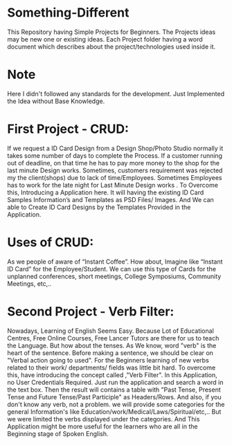 # Something-Different
This Repository having Simple Projects for Beginners. The Projects ideas may be new one or existing ideas. Each Project folder having a word document which describes about the project/technologies used inside it. 

# Note
Here I didn't followed any standards for the development. Just Implemented the Idea without Base Knowledge. 

# First Project - CRUD:
   If we request a ID Card Design from a Design Shop/Photo Studio normally it takes some number of days to complete the Process. If a customer running out  of deadline, on that time he has to pay more money to the shop for the last minute Design works. 
   Sometimes, customers requirement was rejected my the client(shops) due to lack of time/Employees. Sometimes Employees has to work for the late night for Last Minute Design works . To Overcome this, Introducing a Application here. It will having the existing ID Card Samples Information’s and Templates as PSD Files/ Images. And We can able to Create ID Card Designs by the Templates Provided in the Application.  

# Uses of CRUD:
As we people of aware of “Instant Coffee”. How about, Imagine like  “Instant ID Card” for the Employee/Student. We can use this type of Cards for the unplanned conferences, short meetings, College Symposiums, Community Meetings, etc,..

# Second Project - Verb Filter:
   Nowadays, Learning of English Seems Easy. Because Lot of Educational Centres, Free Online Courses, Free Lancer Tutors are there for us to teach the Language. But how about the tenses. As We know, word "verb" is the heart of the sentence.  Before making a sentence, we should be clear on "Verbal action going to used". For the Beginners learning of new verbs related to their work/ departments/ fields was little bit hard. To overcome this, have introducing the concept called ,"Verb Filter". In this Application, no User Credentials Required. Just run the application and search a word in the text box. Then the result will contains a table with "Past Tense, Present Tense and Future Tense/Past Participle" as Headers/Rows. And also, if you don't know any verb, not a problem. we will provide some categories for the general Information's like Education/work/Medical/Laws/Spiritual/etc,.. But we were limited the verbs displayed under the categories. And This Application might be more useful for the learners who are all in the Beginning stage of Spoken English.
   


   
  



